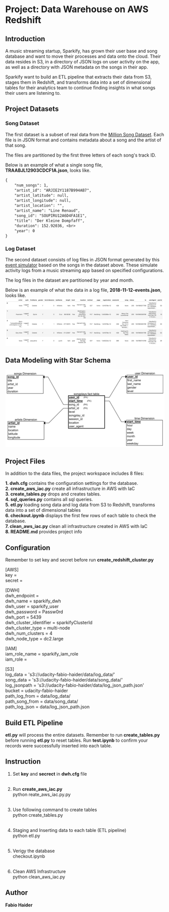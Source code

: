 # Project: Data Warehouse on AWS Redshift

## Introduction

<p>A music streaming startup, Sparkify, has grown their user base and song database and want to move their processes and data onto the cloud. Their data resides in S3, in a directory of JSON logs on user activity on the app, as well as a directory with JSON metadata on the songs in their app.</p>

<p>Sparkify want to build an ETL pipeline that extracts their data from S3, stages them in Redshift, and transforms data into a set of dimensional tables for their analytics team to continue finding insights in what songs their users are listening to. </p>

## Project Datasets

### Song Dataset

The first dataset is a subset of real data from the [Million Song Dataset](http://millionsongdataset.com/).
Each file is in JSON format and contains metadata about a song and the artist of that song. 

The files are partitioned by the first three letters of each song's track ID. 

Below is an example of what a single song file, **TRAABJL12903CDCF1A.json**, looks like.<br>
```
{
    "num_songs": 1, 
    "artist_id": "ARJIE2Y1187B994AB7", 
    "artist_latitude": null, 
    "artist_longitude": null, 
    "artist_location": "", 
    "artist_name": "Line Renaud", 
    "song_id": "SOUPIRU12A6D4FA1E1", 
    "title": "Der Kleine Dompfaff", 
    "duration": 152.92036, <br>
    "year": 0    
}
```
### Log Dataset

The second dataset consists of log files in JSON format generated by this [event simulator](https://github.com/Interana/eventsim) based on the songs in the dataset above. These simulate activity logs from a music streaming app based on specified configurations.

The log files in the dataset are partitioned by year and month.

Below is an example of what the data in a log file, **2018-11-12-events.json**, looks like.
![Log data example!](img/log-data.png "Log data example")

## Data Modeling with Star Schema

![Star Schema for Song Play Analysis!](img/song_play_analysis_with_star_schema.png "Star Schema for Song Play Analysis")


## Project Files

In addition to the data files, the project workspace includes 8 files:

**1. dwh.cfg**                    contains the configuration settings for the database.<br>
**2. create_aws_iac.py**          create all infrastructure in AWS with IaC<br>
**3. create_tables.py**           drops and creates tables.  <br>
**4. sql_queries.py**             contains all sql queries.<br>
**5. etl.py**  loading song data and log data from S3 to Redshift, transforms data into a set of dimensional tables <br>
**6. checkout.ipynb**             displays the first few rows of each table to check the database. <br>
**7. clean_aws_iac.py** clean all infrastructure created in AWS with IaC<br>
**8. README.md**                  provides project info<br>

## Configuration

Remember to set key and secret before run **create_redshift_cluster.py**<br>

[AWS]<br>
key = <br>
secret = <br>

[DWH]<br>
dwh_endpoint = <br>
dwh_name = sparkify_dwh<br>
dwh_user = sparkify_user<br>
dwh_password = Passw0rd<br>
dwh_port = 5439<br>
dwh_cluster_identifier = sparkifyClusterId<br>
dwh_cluster_type = multi-node<br>
dwh_num_clusters = 4<br>
dwh_node_type = dc2.large<br>

[IAM]<br>
iam_role_name = sparkify_iam_role<br>
iam_role = <br>

[S3]<br>
log_data = 's3://udacity-fabio-haider/data/log_data/'<br>
song_data = 's3://udacity-fabio-haider/data/song_data/'<br>
log_jsonpath = 's3://udacity-fabio-haider/data/log_json_path.json'<br>
bucket = udacity-fabio-haider<br>
path_log_from = data/log_data/<br>
path_song_from = data/song_data/<br>
path_log_json = data/log_json_path.json<br>

## Build ETL Pipeline

**etl.py** will process the entire datasets.
Remember to run **create_tables.py** before running **etl.py** to reset tables. 
Run **test.ipynb** to confirm your records were successfully inserted into each table.

## Instruction

1. Set **key** and **secrect** in **dwh.cfg** file <br><br>

2. Run **create_aws_iac.py**<br>
    python reate_aws_iac.py.py <br> <br>
    
3. Use following command to create tables <br>
    python create_tables.py <br> <br>
   
4. Staging and Inserting data to each table (ETL pipeline) <br>
    python etl.py <br> <br>
    
5. Verigy the database <br>
    checkout.ipynb <br> <br>
    
6. Clean AWS Infrastructure <br> 
    python clean_aws_iac.py <br> 
    
## Author

**Fabio Haider**